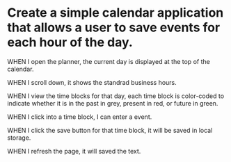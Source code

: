 # Create a simple calendar application that allows a user to save events for each hour of the day.

WHEN I open the planner, the current day is displayed at the top of the calendar.

WHEN I scroll down, it shows the standrad business hours.

WHEN I view the time blocks for that day, each time block is color-coded to indicate whether it is in the past in grey, present in red, or future in green.

WHEN I click into a time block, I can enter a event.

WHEN I click the save button for that time block, it will be saved in local storage.

WHEN I refresh the page, it will saved the text. 

